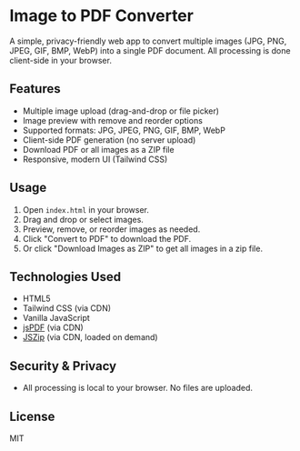 # Image to PDF Converter

A simple, privacy-friendly web app to convert multiple images (JPG, PNG, JPEG, GIF, BMP, WebP) into a single PDF document. All processing is done client-side in your browser.

## Features
- Multiple image upload (drag-and-drop or file picker)
- Image preview with remove and reorder options
- Supported formats: JPG, JPEG, PNG, GIF, BMP, WebP
- Client-side PDF generation (no server upload)
- Download PDF or all images as a ZIP file
- Responsive, modern UI (Tailwind CSS)

## Usage
1. Open `index.html` in your browser.
2. Drag and drop or select images.
3. Preview, remove, or reorder images as needed.
4. Click "Convert to PDF" to download the PDF.
5. Or click "Download Images as ZIP" to get all images in a zip file.

## Technologies Used
- HTML5
- Tailwind CSS (via CDN)
- Vanilla JavaScript
- [jsPDF](https://github.com/parallax/jsPDF) (via CDN)
- [JSZip](https://stuk.github.io/jszip/) (via CDN, loaded on demand)

## Security & Privacy
- All processing is local to your browser. No files are uploaded.

## License
MIT